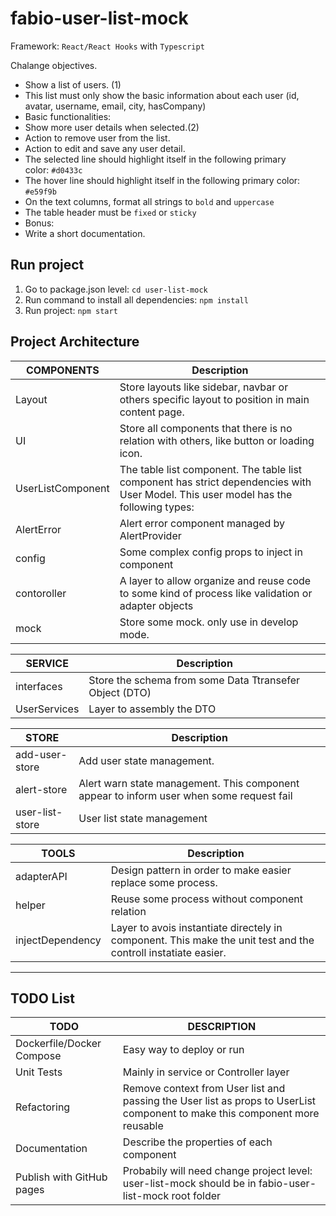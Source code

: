 # fabio-user-list-mock

Framework: `React/React Hooks` with `Typescript`

Chalange objectives.

- Show a list of users. (1)
- This list must only show the basic information about each user
  (id, avatar, username, email, city, hasCompany)
- Basic functionalities:
- Show more user details when selected.(2)
- Action to remove user from the list.
- Action to edit and save any user detail.
- The selected line should highlight itself in the following primary  
  color: `#d0433c`
- The hover line should highlight itself in the following primary color:
  `#e59f9b`
- On the text columns, format all strings to `bold` and `uppercase`
- The table header must be `fixed` or `sticky`
- Bonus:
- Write a short documentation.

## Run project

1. Go to package.json level: `cd user-list-mock`
2. Run command to install all dependencies: `npm install`
3. Run project: `npm start`

## Project Architecture

| COMPONENTS        | Description                                                                                                                          |
| ----------------- | ------------------------------------------------------------------------------------------------------------------------------------ |
| Layout            | Store layouts like sidebar, navbar or others specific layout to position in main content page.                                       |
| UI                | Store all components that there is no relation with others, like button or loading icon.                                             |
| UserListComponent | The table list component. The table list component has strict dependencies with User Model. This user model has the following types: |
| AlertError        | Alert error component managed by AlertProvider                                                                                       |
| config            | Some complex config props to inject in component                                                                                     |
| contoroller       | A layer to allow organize and reuse code to some kind of process like validation or adapter objects                                  |
| mock              | Store some mock. only use in develop mode.                                                                                           |

| SERVICE      | Description                                             |
| ------------ | ------------------------------------------------------- |
| interfaces   | Store the schema from some Data Ttransefer Object (DTO) |
| UserServices | Layer to assembly the DTO                               |

| STORE           | Description                                                                              |
| --------------- | ---------------------------------------------------------------------------------------- |
| add-user-store  | Add user state management.                                                               |
| alert-store     | Alert warn state management. This component appear to inform user when some request fail |
| user-list-store | User list state management                                                               |

| TOOLS            | Description                                                                                                    |
| ---------------- | -------------------------------------------------------------------------------------------------------------- |
| adapterAPI       | Design pattern in order to make easier replace some process.                                                   |
| helper           | Reuse some process without component relation                                                                  |
| injectDependency | Layer to avois instantiate directely in component. This make the unit test and the controll instatiate easier. |

---

## TODO List

| TODO                      | DESCRIPTION                                                                                                                 |
| ------------------------- | --------------------------------------------------------------------------------------------------------------------------- |
| Dockerfile/Docker Compose | Easy way to deploy or run                                                                                                   |
| Unit Tests                | Mainly in service or Controller layer                                                                                       |
| Refactoring               | Remove context from User list and passing the User list as props to UserList component to make this component more reusable |
| Documentation             | Describe the properties of each component                                                                                   |
| Publish with GitHub pages | Probabily will need change project level: user-list-mock should be in fabio-user-list-mock root folder                      |
